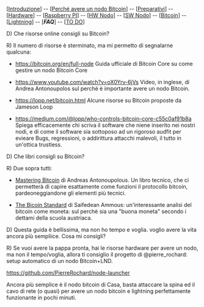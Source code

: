 
[[Introduzione](README.md)] -- [[Perché avere un nodo Bitcoin](01.Perchè_avere_un_nodo_Bitcoin.md)] -- [[Preparativi](02.Preparativi.md)]  -- [[Hardware](03.Configurazione_iniziale_dell'Hardware.md)] -- [[Raspberry PI](04.Configurazione_Iniziale_dell'Hardware_RaspberryPI.md )] -- [[HW Nodo](05.Assemblaggio_Hardware_del_nodo.md)] -- [[SW Nodo](06.Configurazione_RaspberryPi.md)] -- [[Bitcoin](07.Bitcoin.md)] -- [[Lightning](08.Lightning.md)] -- [***FAQ***] -- [[TO DO](999.2do.md)]



D) Che risorse online consigli su Bitcoin?

R) Il numero di risorse è sterminato, ma mi permetto di segnalarne qualcuna: 

   * https://bitcoin.org/en/full-node Guida ufficiale di Bitcoin Core su come gestire un nodo Bitcoin Core

   * https://www.youtube.com/watch?v=oX0Yrv-6jVs Video, in inglese, di Andrea Antonoupolos sul perchè è importante avere un nodo Bitcoin.

   * https://lopp.net/bitcoin.html Alcune risorse su Bitcoin proposte  da Jameson Loop
   
   * https://medium.com/@lopp/who-controls-bitcoin-core-c55c0af91b8a  Spiega efficacemente chi scriva il software che niene inserito nei nostri nodi, e di come il software sia sottoposo ad un rigoroso audfit per evieare Bugs, regressioni, o addirittura attacchi malevoli, il tutto in un'ottica trustless. 
      
   
D) Che libri  consigli su Bitcoin?

R) Due sopra tutti: 
* [Mastering Bitcoin](https://github.com/bitcoinbook/bitcoinbook) di Andreas Antonoupolous. Un libro tecnico, che ci permetterà di capire esattamente come funzioni il protocollo bitcoin, pardeoneggiandone gli elementi più tecnici. 

* [The Bicoin Standard](https://www.amazon.it/Bitcoin-Standard-Decentralized-Alternative-Central/dp/1119473861) di Saifedean Ammous: un'interessante analisi del bitcoin come moneta: sul perchè sia una "buona moneta" secondo i dettami della scuola austriaca.
   


D) Questa guida è bellissima, ma non ho tempo e voglia. voglio avere la vita ancora più sempliice. Cosa mi consigli? 

R) Se vuoi avere la pappa pronta, hai le risorse hardware per avere un nodo, ma non il tempo/voglia, allora ti consiglio il progetto di @pierre_rochard: setup automatico di un nodo Bitcoin+LND. 

https://github.com/PierreRochard/node-launcher

Ancora più semplice è il nodo bitcoin di Casa, basta attaccare la spina ed il cavo di rete (o quasi) per avere un nodo bitcoin e lightning perfettamente funzionante in pochi minuti. 





